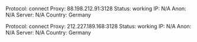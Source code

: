 Protocol: connect
Proxy: 88.198.212.91:3128
Status: working
IP: N/A
Anon: N/A
Server: N/A
Country: Germany

Protocol: connect
Proxy: 212.227.189.168:3128
Status: working
IP: N/A
Anon: N/A
Server: N/A
Country: Germany

